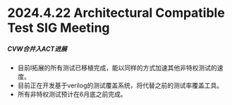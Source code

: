 # 2024.4.22 Architectural Compatible Test SIG Meeting

##### CVW合并入ACT进展

- 目前I拓展的所有测试已移植完成，能以同样的方式加速其他非特权测试的速度。
- 目前正在开发基于verilog的测试覆盖系统，将代替之前的测试率覆盖工具。
- 所有非特权测试预计在6月底之前完成。